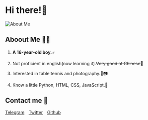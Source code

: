 # Hi there!🎉

![About Me](https://github-readme-stats.vercel.app/api?username=Cicada000&show_icons=true&theme=tokyonight)

## Aboout Me 👀💦

1. #### A 16-year-old boy.♂

2. Not proficient in english(now learning it).~~Very good at Chinese~~🤣

3. Interested in table tennis and photography.🏓📷

4. Know a little Python, HTML, CSS, JavaScript.🐍

## Contact me 💬

[Telegram](https://t.me/CicadaLYW)&emsp;[Twitter](https://twitter.com/Cicada0001)&emsp;[Github](https://github.com/Cicada000)





